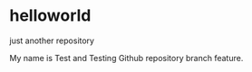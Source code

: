 # helloworld
just another repository

My name is Test and Testing Github repository branch feature.
